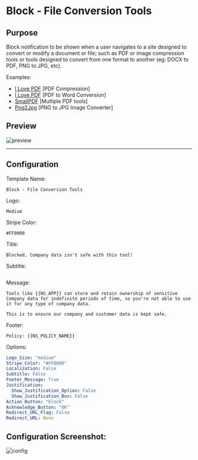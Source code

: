 # Block - File Conversion Tools
## Purpose
Block notification to be shown when a user navigates to a site designed to convert or modify a document or file; such as PDF or image compression tools or tools designed to convert from one format to another (eg: DOCX to PDF, PNG to JPG, etc).

Examples:
* [I Love PDF](https://www.ilovepdf.com/compress_pdf) [PDF Compression]
* [I Love PDF](https://www.ilovepdf.com/pdf_to_word) [PDF to Word Conversion]
* [SmallPDF](https://smallpdf.com/compress-pdf) [Multiple PDF tools]
* [Png2Jpg](https://png2jpg.com/) [PNG to JPG Image Converter]

## Preview
![preview](https://i.imgur.com/mjgb7Kt.png)

---

## Configuration
Template Name:
```
Block - File Conversion Tools
```

Logo:
```
Medium
```

Stripe Color:
```
#FF0000
```

Title:
```
Blocked. Company data isn't safe with this tool!
```

Subtitle:
```

```

Message:
```
Tools like {{NS_APP}} can store and retain ownership of sensitive Company data for indefinite periods of time, so you're not able to use it for any type of company data.

This is to ensure our company and customer data is kept safe.
```

Footer:
```
Policy: {{NS_POLICY_NAME}}
```

Options:
```yaml
Logo_Size: "medium"
Stripe_Color: "#FF0000"
Localization: False
Subtitle: False
Footer_Message: True
Justification:
  Show_Justification_Option: False
  Show_Justification_Box: False
Action Button: "block"
Acknowledge_Button: "OK"
Redirect_URL_Flag: False
Redirect_URL: None
```

## Configuration Screenshot:
![config](https://i.imgur.com/hz8N9Xy.png)
